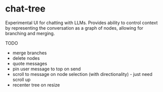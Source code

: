 # chat-tree
Experimental UI for chatting with LLMs. Provides ability to control context by representing the conversation as a graph of nodes, allowing for branching and merging.


TODO
- merge branches
- delete nodes
- quote messages
- pin user message to top on send
- scroll to message on node selection (with directionality) - just need scroll up
- recenter tree on resize
